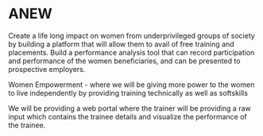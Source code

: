 # ANEW
Create a life long impact on women from underprivileged groups of society by building a platform that will allow them to avail of free training and placements. Build a performance analysis tool that can record participation and performance of the women beneficiaries, and can be presented to prospective employers. 

Women Empowerment - where we will be giving more power to the women to live independently by providing training technically as well as softskills

We will be providing a web portal where the trainer will be providing a raw input which contains the trainee details and visualize the performance of the trainee. 

